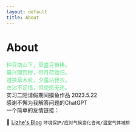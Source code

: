 ```yaml
---
layout: default
title: About
---
```

<h1>About</h1>
<font color="#63E58A">
种豆南山下，草盛豆苗稀。
<br>晨兴理荒秽，带月荷锄归。
<br>道狭草木长，夕露沾我衣。
<br>衣沾不足惜，但使愿无违。

</font>
<br>实习二阳请假期间摸鱼作品
2023.5.22
<br>感谢不懈为我解答问题的ChatGPT

<br>
一个简单的友情链接：

🔵 [Lizhe's Blog](https://lizhening.github.io/) `环境保护/应对气候变化咨询/温室气体减排`